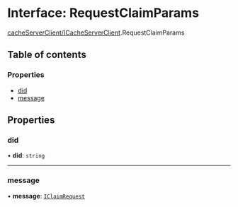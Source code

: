 # Interface: RequestClaimParams

[cacheServerClient/ICacheServerClient](../modules/cacheServerClient_ICacheServerClient.md).RequestClaimParams

## Table of contents

### Properties

- [did](cacheServerClient_ICacheServerClient.RequestClaimParams.md#did)
- [message](cacheServerClient_ICacheServerClient.RequestClaimParams.md#message)

## Properties

### did

• **did**: `string`

___

### message

• **message**: [`IClaimRequest`](iam.IClaimRequest.md)
